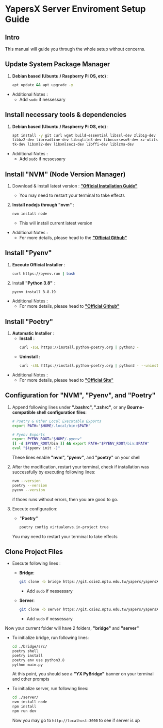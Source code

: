 # **YapersX Server Enviroment Setup Guide**
## Intro
This manual will guide you through the whole setup without concerns.

## Update System Package Manager
1. **Debian based (Ubuntu / Raspberry Pi OS, etc)** :
	```sh
	apt update && apt upgrade -y
	```
- Additional Notes :
	- Add `sudo` if nessessary

## Install necessary tools & dependencies
1. **Debian based (Ubuntu / Raspberry Pi OS, etc)** :
	```sh
	apt install -y git curl wget build-essential libssl-dev zlib1g-dev \
	libbz2-dev libreadline-dev libsqlite3-dev libncursesw5-dev xz-utils \
	tk-dev libxml2-dev libxmlsec1-dev libffi-dev liblzma-dev
	```
 
- Additional Notes :
	- Add `sudo` if nessessary

## Install "NVM" (Node Version Manager)
1. Download & install latest version : [**"Official Installation Guide"**](https://github.com/nvm-sh/nvm?tab=readme-ov-file#installing-and-updating)
	- You may need to restart your terminal to take effects

2. **Install nodejs through "nvm"** :
	```sh
	nvm install node
	```
	- This will install current latest version

- Additional Notes :
	- For more details, please head to the [**"Official Github"**](https://github.com/nvm-sh/nvm)

## Install "Pyenv"
1. **Execute Official Installer** :
	```sh
	curl https://pyenv.run | bash
	```

2. Install **"Python 3.8"** :
	```sh
	pyenv install 3.8.19
	```

- Additional Notes :
	- For more details, please head to [**"Official Github"**](https://github.com/pyenv/pyenv)
 
## Install "Poetry"
1. **Automatic Installer** :
	- **Install** : 
		```sh
		curl -sSL https://install.python-poetry.org | python3 -
		```
	- **Uninstall** : 
		```sh
		curl -sSL https://install.python-poetry.org | python3 - --uninstall
		```

 - Additional Notes :
	- For more details, please head to [**"Official Site"**](https://python-poetry.org/docs/#installation)
 
## Configuration for "NVM", "Pyenv", and "Poetry"
1. Append following lines under **".bashrc", ".zshrc"**, or any **Bourne-compatible shell configuration files**:
	```sh
	# Poetry & Other Local Executable Exports
	export PATH="$HOME/.local/bin:$PATH"

	# Pyenv Exports
	export PYENV_ROOT="$HOME/.pyenv"
	[[ -d $PYENV_ROOT/bin ]] && export PATH="$PYENV_ROOT/bin:$PATH"
	eval "$(pyenv init -)"
	```
	These lines enable **"nvm", "pyenv"**, and **"poetry"** on your shell

2. After the modification, restart your terminal, check if installation was successfully by executing following lines:
	```sh
	nvm --version
	poetry --version
	pyenv --version
	```
	if thoes runs without errors, then you are good to go.

3. Execute configuration:
	- **"Poetry"**
		```sh
		poetry config virtualenvs.in-project true
		```
	You may need to restart your terminal to take effects

## Clone Project Files
- Execute following lines :
	- **Bridge**:
		```sh
		git clone -b bridge https://git.csie2.nptu.edu.tw/yapers/yapersX/yapersx-server.git bridge
		```
		- Add `sudo` if nessessary

	- **Server**:
		```sh
		git clone -b server https://git.csie2.nptu.edu.tw/yapers/yapersX/yapersx-server.git server
		```
		- Add `sudo` if nessessary

Now your current folder will have 2 folders, **"bridge"** and **"server"**

- To initialize bridge, run following lines:
	```sh
	cd ./bridge/src/
	poetry shell
	poetry install
	poetry env use python3.8
	python main.py
	```
	At this point, you should see a **"YX PyBridge"** banner on your terminal and other prompts

- To initialize server, run following lines:
	```sh
	cd ./server/
	nvm install node
	npm install
	npm run dev
	```
 	Now you may go to `http://localhost:3000` to see if server is up
